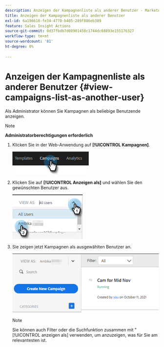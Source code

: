 ```yaml
---
description: Anzeigen der Kampagnenliste als anderer Benutzer - Marketo-Dokumente - Produktdokumentation
title: Anzeigen der Kampagnenliste als anderer Benutzer
exl-id: 6a196618-fe34-4770-b405-289f886eb389
feature: Sales Insight Actions
source-git-commit: 0d37fbdb7d08901458c1744dc68893e155176327
workflow-type: tm+mt
source-wordcount: '81'
ht-degree: 0%

---
```


# Anzeigen der Kampagnenliste als anderer Benutzer {#view-campaigns-list-as-another-user}

Als Administrator können Sie Kampagnen als beliebige Benutzende anzeigen.

>[!NOTE]
>
>**Administratorberechtigungen erforderlich**

1. Klicken Sie in der Web-Anwendung auf **[!UICONTROL Kampagnen]**.

   ![](assets/view-campaigns-list-as-another-user-1.png)

1. Klicken Sie auf **[!UICONTROL Anzeigen als]** und wählen Sie den gewünschten Benutzer aus.

   ![](assets/view-campaigns-list-as-another-user-2.png)

1. Sie zeigen jetzt Kampagnen als ausgewählten Benutzer an.

   ![](assets/view-campaigns-list-as-another-user-3.png)

   >[!NOTE]
   >
   >Sie können auch Filter oder die Suchfunktion zusammen mit &quot;[!UICONTROL  anzeigen als] verwenden, um anzuzeigen, was für Sie am relevantesten ist.
